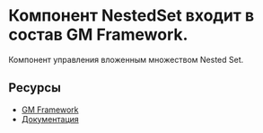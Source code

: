 # Компонент NestedSet входит в состав GM Framework.

Компонент управления вложенным множеством Nested Set.

## Ресурсы
- [GM Framework](https://apps.gearmagic.ru/framework)
- [Документация](https://apps.gearmagic.ru/component/framework-nestedset)
